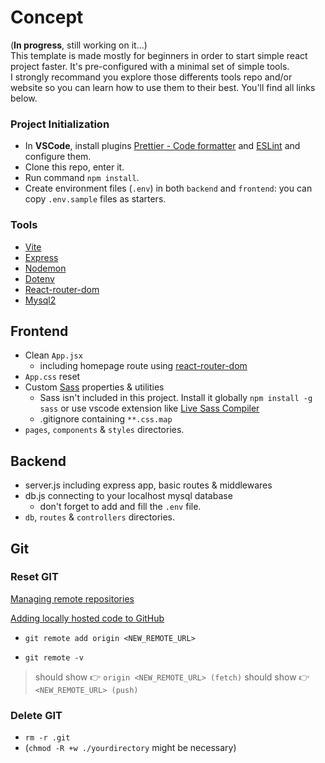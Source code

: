 # Concept

(**In progress**, still working on it...)\
This template is made mostly for beginners in order to start simple react project faster. It's pre-configured with a minimal set of simple tools.\
I strongly recommand you explore those differents tools repo and/or website so you can learn how to use them to their best. You'll find all links below. 

### Project Initialization

- In **VSCode**, install plugins [Prettier - Code formatter](https://github.com/prettier/prettier-vscode) and [ESLint](https://github.com/Microsoft/vscode-eslint) and configure them.
- Clone this repo, enter it.
- Run command `npm install`.
- Create environment files (`.env`) in both `backend` and `frontend`: you can copy `.env.sample` files as starters.

### Tools

- [Vite](https://www.npmjs.com/package/vite)
- [Express](https://www.npmjs.com/package/express)
- [Nodemon](https://www.npmjs.com/package/nodemon)
- [Dotenv](https://www.npmjs.com/package/dotenv)
- [React-router-dom](https://www.npmjs.com/package/react-router-dom)
- [Mysql2](https://www.npmjs.com/package/mysql2)

## Frontend

- Clean `App.jsx`
    - including homepage route using [react-router-dom](https://reactrouter.com/en/main)
- `App.css` reset
- Custom [Sass](https://github.com/sass/sass) properties & utilities
    - Sass isn't included in this project. Install it globally `npm install -g sass` or use vscode extension like [Live Sass Compiler](https://github.com/glenn2223/vscode-live-sass-compiler)
    -  .gitignore containing `**.css.map`
- `pages`, `components` & `styles` directories.

## Backend

- server.js including express app, basic routes & middlewares
- db.js connecting to your localhost mysql database
    - don't forget to add and fill the `.env` file.
- `db`, `routes` & `controllers` directories.

## Git

### Reset GIT

[Managing remote repositories](https://docs.github.com/en/get-started/getting-started-with-git/managing-remote-repositories)

[Adding locally hosted code to GitHub](https://docs.github.com/en/migrations/importing-source-code/using-the-command-line-to-import-source-code/adding-locally-hosted-code-to-github)

- `git remote add origin <NEW_REMOTE_URL>`
<!-- set a new remote file -->

- `git remote -v`
<!-- Verify new remote -->
> should show 👉 `origin <NEW_REMOTE_URL> (fetch)`
> should show 👉 `<NEW_REMOTE_URL> (push)`

### Delete GIT

- `rm -r .git` 
- (`chmod -R +w ./yourdirectory` might be necessary)
<!-- Must be in the directory -->
